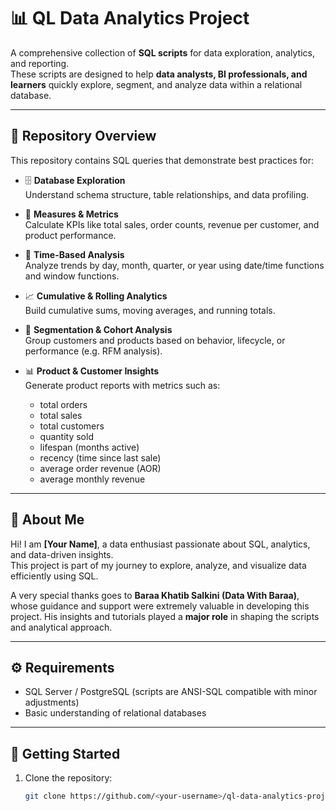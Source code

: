 # 📊 QL Data Analytics Project

A comprehensive collection of **SQL scripts** for data exploration, analytics, and reporting.  
These scripts are designed to help **data analysts, BI professionals, and learners** quickly explore, segment, and analyze data within a relational database.

---

## 📁 Repository Overview

This repository contains SQL queries that demonstrate best practices for:

- 🗄️ **Database Exploration**  
  Understand schema structure, table relationships, and data profiling.

- 📐 **Measures & Metrics**  
  Calculate KPIs like total sales, order counts, revenue per customer, and product performance.

- 📆 **Time-Based Analysis**  
  Analyze trends by day, month, quarter, or year using date/time functions and window functions.

- 📈 **Cumulative & Rolling Analytics**  
  Build cumulative sums, moving averages, and running totals.

- 🎯 **Segmentation & Cohort Analysis**  
  Group customers and products based on behavior, lifecycle, or performance (e.g. RFM analysis).

- 📊 **Product & Customer Insights**  
  Generate product reports with metrics such as:
  - total orders  
  - total sales  
  - total customers  
  - quantity sold  
  - lifespan (months active)  
  - recency (time since last sale)  
  - average order revenue (AOR)  
  - average monthly revenue  

---

## 👤 About Me

Hi! I am **[Your Name]**, a data enthusiast passionate about SQL, analytics, and data-driven insights.  
This project is part of my journey to explore, analyze, and visualize data efficiently using SQL.  

A very special thanks goes to **Baraa Khatib Salkini (Data With Baraa)**, whose guidance and support were extremely valuable in developing this project. His insights and tutorials played a **major role** in shaping the scripts and analytical approach.

---

## ⚙️ Requirements

- SQL Server / PostgreSQL (scripts are ANSI-SQL compatible with minor adjustments)
- Basic understanding of relational databases

---

## 🚀 Getting Started

1. Clone the repository:
   ```bash
   git clone https://github.com/<your-username>/ql-data-analytics-project.git
